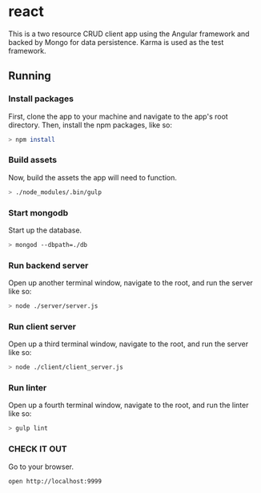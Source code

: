 # react
This is a two resource CRUD client app using the Angular framework and backed by Mongo for data persistence. Karma is used as the test framework.

## Running

### Install packages
First, clone the app to your machine and navigate to the app's root directory. Then, install the npm packages, like so:
```bash
> npm install
```

### Build assets
Now, build the assets the app will need to function.
```bash
> ./node_modules/.bin/gulp
```

### Start mongodb
Start up the database.
```bash
> mongod --dbpath=./db
```

### Run backend server
Open up another terminal window, navigate to the root, and run the server like so:
```bash
> node ./server/server.js
```

### Run client server
Open up a third terminal window, navigate to the root, and run the server like so:
```bash
> node ./client/client_server.js
```

### Run linter
Open up a fourth terminal window, navigate to the root, and run the linter like so:
```bash
> gulp lint
```

### CHECK IT OUT
Go to your browser.
```
open http://localhost:9999
```
